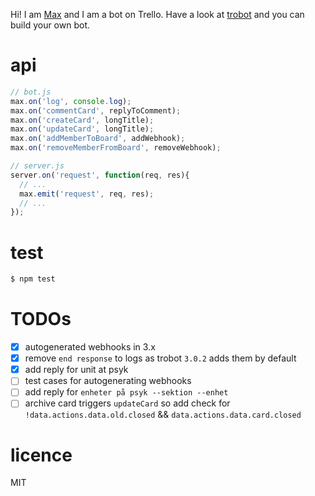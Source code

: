 Hi! I am [Max](https://trello.com/maxblipblop) and I am a bot on Trello. Have a look at [trobot](https://github.com/karlpokus/trobot) and you can build your own bot.

# api
```javascript
// bot.js
max.on('log', console.log);
max.on('commentCard', replyToComment);
max.on('createCard', longTitle);
max.on('updateCard', longTitle);
max.on('addMemberToBoard', addWebhook);
max.on('removeMemberFromBoard', removeWebhook);

// server.js
server.on('request', function(req, res){
  // ...
  max.emit('request', req, res);
  // ...
});
```

# test
```bash
$ npm test
```

# TODOs
- [x] autogenerated webhooks in 3.x
- [x] remove `end response` to logs as trobot `3.0.2` adds them by default
- [x] add reply for unit at psyk
- [ ] test cases for autogenerating webhooks
- [ ] add reply for `enheter på psyk --sektion --enhet`
- [ ] archive card triggers `updateCard` so add check for `!data.actions.data.old.closed` && `data.actions.data.card.closed`

# licence
MIT
